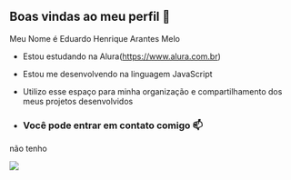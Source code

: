 ## Boas vindas ao meu perfil 💙

Meu Nome é Eduardo Henrique Arantes Melo

- Estou estudando na Alura(https://www.alura.com.br)
- Estou me desenvolvendo na linguagem JavaScript
- Utilizo esse espaço para minha organização e compartilhamento dos meus projetos desenvolvidos

- ### Você pode entrar em contato comigo 📫

não tenho

![](https://media.tenor.com/UQ8ye5bWKVUAAAAM/big-smile-cuphead.gif)
